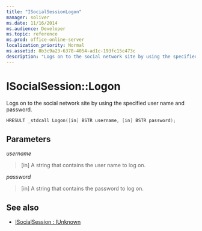 ```yaml
---
title: "ISocialSessionLogon"
manager: soliver
ms.date: 11/16/2014
ms.audience: Developer
ms.topic: reference
ms.prod: office-online-server
localization_priority: Normal
ms.assetid: 8b3c9a23-6378-4054-ad1c-193fc15c473c
description: "Logs on to the social network site by using the specified user name and password."
---
```


# ISocialSession::Logon

Logs on to the social network site by using the specified user name and password.
  
```cpp
HRESULT _stdcall Logon([in] BSTR username, [in] BSTR password);
```

## Parameters

_username_
  
> [in] A string that contains the user name to log on.
    
_password_
  
> [in] A string that contains the password to log on.
    
## See also

- [ISocialSession : IUnknown](isocialsessioniunknown.md)

